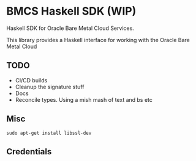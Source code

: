# BMCS Haskell SDK (WIP)

Haskell SDK for Oracle Bare Metal Cloud Services.

This library provides a Haskell interface for working with the Oracle Bare Metal Cloud

## TODO

* CI/CD builds
* Cleanup the signature stuff
*  Docs
* Reconcile types. Using a mish mash of text and bs etc

## Misc

```
sudo apt-get install libssl-dev
```

## Credentials
